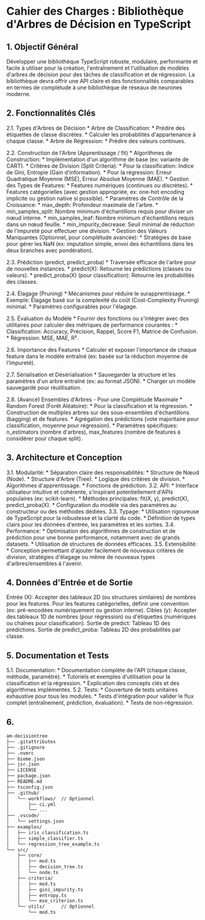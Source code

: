 # Cahier des Charges : Bibliothèque d'Arbres de Décision en TypeScript

## 1. Objectif Général

Développer une bibliothèque TypeScript robuste, modulaire, performante et facile à utiliser pour la création, l'entraînement et l'utilisation de modèles d'arbres de décision pour des tâches de classification et de régression. La bibliothèque devra offrir une API claire et des fonctionnalités comparables en termes de complétude à une bibliothèque de réseaux de neurones moderne.

## 2. Fonctionnalités Clés

2.1. Types d'Arbres de Décision * Arbre de Classification: * Prédire des étiquettes de classe discrètes. * Calculer les probabilités d'appartenance à chaque classe. * Arbre de Régression: * Prédire des valeurs continues.

2.2. Construction de l'Arbre (Apprentissage / fit) * Algorithmes de Construction: * Implémentation d'un algorithme de base (ex: variante de CART). * Critères de Division (Split Criteria): * Pour la classification: Indice de Gini, Entropie (Gain d'information). * Pour la régression: Erreur Quadratique Moyenne (MSE), Erreur Absolue Moyenne (MAE). * Gestion des Types de Features: * Features numériques (continues ou discrètes). * Features catégorielles (avec gestion appropriée, ex: one-hot encoding implicite ou gestion native si possible). * Paramètres de Contrôle de la Croissance: * max_depth: Profondeur maximale de l'arbre. * min_samples_split: Nombre minimum d'échantillons requis pour diviser un nœud interne. * min_samples_leaf: Nombre minimum d'échantillons requis dans un nœud feuille. * min_impurity_decrease: Seuil minimal de réduction de l'impureté pour effectuer une division. * Gestion des Valeurs Manquantes (Optionnel, pour complétude avancée): * Stratégies de base pour gérer les NaN (ex: imputation simple, envoi des échantillons dans les deux branches avec pondération).

2.3. Prédiction (predict, predict_proba) * Traversée efficace de l'arbre pour de nouvelles instances. * predict(X): Retourne les prédictions (classes ou valeurs). * predict_proba(X) (pour classification): Retourne les probabilités des classes.

2.4. Élagage (Pruning) * Mécanismes pour réduire le surapprentissage. * Exemple: Élagage basé sur la complexité du coût (Cost-Complexity Pruning) minimal. * Paramètres configurables pour l'élagage.

2.5. Évaluation du Modèle * Fournir des fonctions ou s'intégrer avec des utilitaires pour calculer des métriques de performance courantes : * Classification: Accuracy, Précision, Rappel, Score F1, Matrice de Confusion. * Régression: MSE, MAE, R².

2.6. Importance des Features * Calculer et exposer l'importance de chaque feature dans le modèle entraîné (ex: basée sur la réduction moyenne de l'impureté).

2.7. Sérialisation et Désérialisation * Sauvegarder la structure et les paramètres d'un arbre entraîné (ex: au format JSON). * Charger un modèle sauvegardé pour réutilisation.

2.8. (Avancé) Ensembles d'Arbres - Pour une Complétude Maximale * Random Forest (Forêt Aléatoire): * Pour la classification et la régression. * Construction de multiples arbres sur des sous-ensembles d'échantillons (bagging) et de features. * Agrégation des prédictions (vote majoritaire pour classification, moyenne pour régression). * Paramètres spécifiques: n_estimators (nombre d'arbres), max_features (nombre de features à considérer pour chaque split).

## 3. Architecture et Conception

3.1. Modularité: * Séparation claire des responsabilités: * Structure de Nœud (Node). * Structure d'Arbre (Tree). * Logique des critères de division. * Algorithmes d'apprentissage. * Fonctions de prédiction. 3.2. API: * Interface utilisateur intuitive et cohérente, s'inspirant potentiellement d'APIs populaires (ex: scikit-learn). * Méthodes principales: fit(X, y), predict(X), predict_proba(X). * Configuration du modèle via des paramètres au constructeur ou des méthodes dédiées. 3.3. Typage: * Utilisation rigoureuse de TypeScript pour la robustesse et la clarté du code. * Définition de types clairs pour les données d'entrée, les paramètres et les sorties. 3.4. Performance: * Optimisation des algorithmes de construction et de prédiction pour une bonne performance, notamment avec de grands datasets. * Utilisation de structures de données efficaces. 3.5. Extensibilité: * Conception permettant d'ajouter facilement de nouveaux critères de division, stratégies d'élagage ou même de nouveaux types d'arbres/ensembles à l'avenir.

## 4. Données d'Entrée et de Sortie

Entrée (X): Accepter des tableaux 2D (ou structures similaires) de nombres pour les features. Pour les features catégorielles, définir une convention (ex: pré-encodées numériquement ou gestion interne).
Cibles (y): Accepter des tableaux 1D de nombres (pour régression) ou d'étiquettes (numériques ou chaînes pour classification).
Sortie de predict: Tableau 1D des prédictions.
Sortie de predict_proba: Tableau 2D des probabilités par classe.

## 5. Documentation et Tests

5.1. Documentation: * Documentation complète de l'API (chaque classe, méthode, paramètre). * Tutoriels et exemples d'utilisation pour la classification et la régression. * Explication des concepts clés et des algorithmes implémentés. 5.2. Tests: * Couverture de tests unitaires exhaustive pour tous les modules. * Tests d'intégration pour valider le flux complet (entraînement, prédiction, évaluation). * Tests de non-régression.

## 6. 

```txt
am-decisiontree
├── .gitattributes
├── .gitignore
├── .nvmrc
├── biome.json
├── jsr.json
├── LICENSE
├── package.json
├── README.md
├── tsconfig.json
├── .github/
│   └── workflows/  // Optionnel
│       ├── ci.yml
│       └── ...
├── .vscode/
│   └── settings.json
├── examples/
│   ├── iris_classification.ts
│   ├── simple_classifier.ts
│   └── regression_tree_example.ts
└── src/
    ├── core/
    │   ├── mod.ts
    │   ├── decision_tree.ts
    │   └── node.ts
    ├── criteria/
    │   ├── mod.ts
    │   ├── gini_impurity.ts
    │   ├── entropy.ts
    │   └── mse_criterion.ts
    └── utils/      // Optionnel
        └── mod.ts
```

